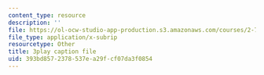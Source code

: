 ```yaml
---
content_type: resource
description: ''
file: https://ol-ocw-studio-app-production.s3.amazonaws.com/courses/2-71-optics-spring-2009/393bd8572378537ea29fcf07da3f0854_vcqPRPkyWPU.vtt
file_type: application/x-subrip
resourcetype: Other
title: 3play caption file
uid: 393bd857-2378-537e-a29f-cf07da3f0854
---
```

